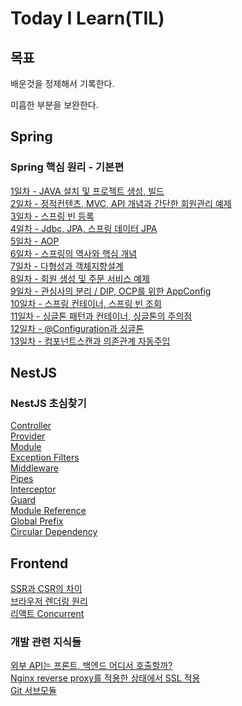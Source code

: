 # Today I Learn(TIL)

## 목표
배운것을 정제해서 기록한다.

미흡한 부분을 보완한다.


## Spring
### Spring 핵심 원리 - 기본편
[1일차 - JAVA 설치 및 프로젝트 생성, 빌드](https://github.com/jub3907/Today-I-Learn/blob/main/spring/day1.md)\
[2일차 - 정적컨텐츠, MVC, API 개념과 간단한 회원관리 예제](https://github.com/jub3907/Today-I-Learn/blob/main/spring/day2.md)\
[3일차 - 스프링 빈 등록](https://github.com/jub3907/Today-I-Learn/blob/main/spring/day3.md)\
[4일차 - Jdbc, JPA, 스프링 데이터 JPA](https://github.com/jub3907/Today-I-Learn/blob/main/spring/day4.md)\
[5일차 - AOP](https://github.com/jub3907/Today-I-Learn/blob/main/spring/day5.md)\
[6일차 - 스프링의 역사와 핵심 개념](https://github.com/jub3907/Today-I-Learn/blob/main/spring/day6.md)\
[7일차 - 다형성과 객체지향설계](https://github.com/jub3907/Today-I-Learn/blob/main/spring/day7.md)\
[8일차 - 회원 생성 및 주문 서비스 예제](https://github.com/jub3907/Today-I-Learn/blob/main/spring/day8.md)\
[9일차 - 관심사의 분리 / DIP, OCP를 위한 AppConfig](https://github.com/jub3907/Today-I-Learn/blob/main/spring/day9.md)\
[10일차 - 스프링 컨테이너, 스프링 빈 조회](https://github.com/jub3907/Today-I-Learn/blob/main/spring/day9.md)\
[11일차 - 싱글톤 패턴과 컨테이너, 싱글톤의 주의점](https://github.com/jub3907/Today-I-Learn/blob/main/spring/day11.md)\
[12일차 - @Configuration과 싱글톤](https://github.com/jub3907/Today-I-Learn/blob/main/spring/day12.md)\
[13일차 - 컴포넌트스캔과 의존관계 자동주입](https://github.com/jub3907/Today-I-Learn/blob/main/spring/day13.md)


## NestJS
### NestJS 초심찾기
[Controller](https://github.com/jub3907/Today-I-Learn/blob/main/nestjs/controller.md)\
[Provider](https://github.com/jub3907/Today-I-Learn/blob/main/nestjs/provider.md)\
[Module](https://github.com/jub3907/Today-I-Learn/blob/main/nestjs/module.md)\
[Exception Filters](https://github.com/jub3907/Today-I-Learn/blob/main/nestjs/exception_filter.md)\
[Middleware](https://github.com/jub3907/Today-I-Learn/blob/main/nestjs/middleware.md)\
[Pipes](https://github.com/jub3907/Today-I-Learn/blob/main/nestjs/pipes.md)\
[Interceptor](https://github.com/jub3907/Today-I-Learn/blob/main/nestjs/interceptor.md)\
[Guard](https://github.com/jub3907/Today-I-Learn/blob/main/nestjs/guard.md)\
[Module Reference](https://github.com/jub3907/Today-I-Learn/blob/main/nestjs/module-reference.md)\
[Global Prefix](https://github.com/jub3907/Today-I-Learn/blob/main/nestjs/global_prefix.md)\
[Circular Dependency](https://github.com/jub3907/Today-I-Learn/blob/main/nestjs/circular_dependency.md)

## Frontend
[SSR과 CSR의 차이](https://github.com/jub3907/Today-I-Learn/blob/main/frontend/SSR_CSR.md)\
[브라우저 렌더링 원리](https://github.com/jub3907/Today-I-Learn/blob/main/frontend/browser_rendering.md)\
[리액트 Concurrent](https://github.com/jub3907/Today-I-Learn/blob/main/frontend/react-concurrent.md)

### 개발 관련 지식들
[외부 API는 프론트, 백엔드 어디서 호출할까?](https://github.com/jub3907/Today-I-Learn/blob/main/backend/3rd_party_api_call.md)\
[Nginx reverse proxy를 적용한 상태에서 SSL 적용](https://github.com/jub3907/Today-I-Learn/blob/main/ssl.md)\
[Git 서브모듈](https://github.com/jub3907/Today-I-Learn/blob/main/git_sub_module.md)

